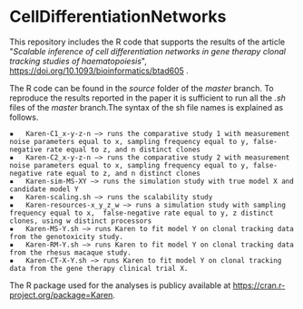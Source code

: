 # CellDifferentiationNetworks
This repository includes the R code that supports the results of the article "*Scalable inference of cell differentiation networks in gene therapy clonal tracking studies of haematopoiesis*", https://doi.org/10.1093/bioinformatics/btad605 .

The R code can be found in the *source* folder of the *master* branch. To reproduce the results reported in the paper it is sufficient to run all the *.sh* files of the *master* branch.The syntax of the sh file names is explained as follows.

	▪	Karen-C1_x-y-z-n —> runs the comparative study 1 with measurement noise parameters equal to x, sampling frequency equal to y, false-negative rate equal to z, and n distinct clones
	▪	Karen-C2_x-y-z-n —> runs the comparative study 2 with measurement noise parameters equal to x, sampling frequency equal to y, false-negative rate equal to z, and n distinct clones
	▪	Karen-sim-MS-XY —> runs the simulation study with true model X and candidate model Y
	▪	Karen-scaling.sh —> runs the scalability study
	▪	Karen-resources-x_y_z_w —> runs a simulation study with sampling frequency equal to x,  false-negative rate equal to y, z distinct clones, using w distinct processors
	▪	Karen-MS-Y.sh —> runs Karen to fit model Y on clonal tracking data from the genotoxicity study.
	▪	Karen-RM-Y.sh —> runs Karen to fit model Y on clonal tracking data from the rhesus macaque study.
	▪	Karen-CT-X-Y.sh —> runs Karen to fit model Y on clonal tracking data from the gene therapy clinical trial X.

The R package used for the analyses is publicy available at https://cran.r-project.org/package=Karen.
